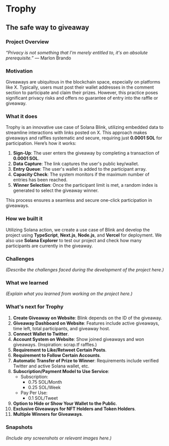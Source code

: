 # Trophy  
## The safe way to giveaway 

### Project Overview  
*“Privacy is not something that I'm merely entitled to, it's an absolute prerequisite.”* — Marlon Brando  

### Motivation  
Giveaways are ubiquitous in the blockchain space, especially on platforms like X. Typically, users must post their wallet addresses in the comment section to participate and claim their prizes. However, this practice poses significant privacy risks and offers no guarantee of entry into the raffle or giveaway.  

### What it does  
Trophy is an innovative use case of Solana Blink, utilizing embedded data to streamline interactions with links posted on X. This approach makes giveaways and raffles systematic and secure, requiring just **0.0001 SOL** for participation. Here’s how it works:  

1. **Sign-Up**: The user enters the giveaway by completing a transaction of **0.0001 SOL**.  
2. **Data Capture**: The link captures the user's public key/wallet.  
3. **Entry Queue**: The user's wallet is added to the participant array.  
4. **Capacity Check**: The system monitors if the maximum number of entries has been reached.  
5. **Winner Selection**: Once the participant limit is met, a random index is generated to select the giveaway winner.  

This process ensures a seamless and secure one-click participation in giveaways.  

### How we built it  
Utilizing Solana action, we create a use case of Blink and develop the project using **TypeScript**, **Next.js**, **Node.js**, and **Vercel** for deployment. We also use **Solana Explorer** to test our project and check how many participants are currently in the giveaway.  

### Challenges  
*(Describe the challenges faced during the development of the project here.)*  

### What we learned  
*(Explain what you learned from working on the project here.)*  

### What's next for Trophy  
1. **Create Giveaway on Website**: Blink depends on the ID of the giveaway.  
2. **Giveaway Dashboard on Website**: Features include active giveaways, time left, total participants, and giveaway host.  
3. **Connect Wallet to Twitter**.  
4. **Account System on Website**: Show joined giveaways and won giveaways. (Inspiration: scrap.tf raffles.)  
5. **Requirement to Like/Retweet Certain Posts**.  
6. **Requirement to Follow Certain Accounts**.  
7. **Automatic Transfer of Prize to Winner**: Requirements include verified Twitter and active Solana wallet, etc.  
8. **Subscription/Payment Model to Use Service**:  
   - Subscription:  
     - 0.75 SOL/Month  
     - 0.25 SOL/Week  
   - Pay Per Use:  
     - 0.1 SOL/Tweet  
9. **Option to Hide or Show Your Wallet to the Public**.  
10. **Exclusive Giveaways for NFT Holders and Token Holders**.  
11. **Multiple Winners for Giveaways**.  

### Snapshots  
*(Include any screenshots or relevant images here.)*  
